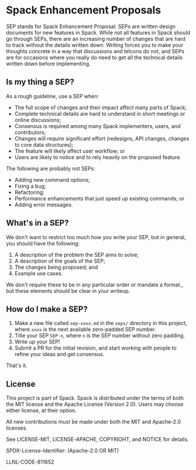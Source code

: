 # Spack Enhancement Proposals

SEP stands for Spack Enhancement Proposal. SEPs are written design documents
for new features in Spack. While not all features in Spack should go through
SEPs, there are an increasing number of changes that are hard to track without
the details written down. Writing forces you to make your thoughts concrete in
a way that discussions and telcons do not, and SEPs are for occasions where you
really do need to get all the technical details written down before
implementing.

## Is my thing a SEP?

As a rough guideline, use a SEP when:

* The full scope of changes and their impact affect many parts of Spack;
* Complete technical details are hard to understand in short meetings or
  online discussions;
* Consensus is required among many Spack implementers, users, and contributors;
* Changes will require significant effort (redesigns, API changes, changes to
  core data structures);
* The feature will likely affect user workflow; or
* Users are likely to notice and to rely heavily on the proposed feature.

The following are probably not SEPs:

* Adding new command options;
* Fixing a bug;
* Refactoring;
* Performance enhancements that just speed up existing commands; or
* Adding error messages.

## What's in a SEP?

We don't want to restrict too much how you write your SEP, but in general, you
should have the following:

1. A description of the problem the SEP aims to solve;
2. A description of the goals of the SEP;
3. The changes being proposed; and
4. Example use cases.

We don't require these to be in any particular order or mandate a format., but
these elements should be clear in your writeup.

## How do I make a SEP?

1. Make a new file called `sep-xxxx.md` in the `seps/` directory in this
   project, where `xxxx` is the next available zero-padded  SEP number.
2. Title your SEP `SEP-n`, where `n` is the SEP number without zero padding.
3. Write up your SEP!
3. Submit a PR for the initial revision, and start working with people to
   refine your ideas and get consensus.

That's it.

## License

This project is part of Spack. Spack is distributed under the terms of both the
MIT license and the Apache License (Version 2.0). Users may choose either
license, at their option.

All new contributions must be made under both the MIT and Apache-2.0 licenses.

See LICENSE-MIT, LICENSE-APACHE, COPYRIGHT, and NOTICE for details.

SPDX-License-Identifier: (Apache-2.0 OR MIT)

LLNL-CODE-811652
